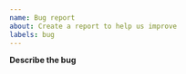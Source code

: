 ```yaml
---
name: Bug report
about: Create a report to help us improve
labels: bug
---
```

**Describe the bug**

